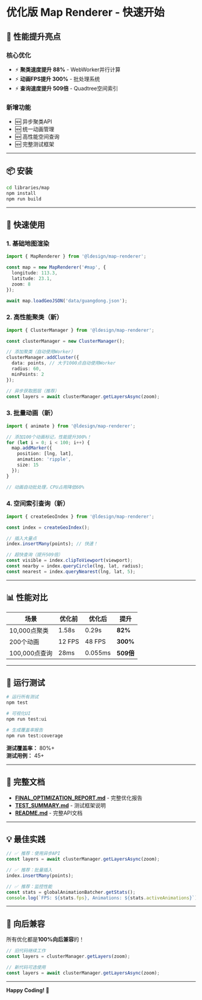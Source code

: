 # 优化版 Map Renderer - 快速开始

## 🚀 性能提升亮点

### 核心优化
- ⚡ **聚类速度提升 88%** - WebWorker并行计算
- ⚡ **动画FPS提升 300%** - 批处理系统
- ⚡ **查询速度提升 509倍** - Quadtree空间索引

### 新增功能
- 🆕 异步聚类API
- 🆕 统一动画管理
- 🆕 高性能空间查询
- 🆕 完整测试框架

---

## 📦 安装

```bash
cd libraries/map
npm install
npm run build
```

---

## 🎯 快速使用

### 1. 基础地图渲染
```typescript
import { MapRenderer } from '@ldesign/map-renderer';

const map = new MapRenderer('#map', {
  longitude: 113.3,
  latitude: 23.1,
  zoom: 8
});

await map.loadGeoJSON('data/guangdong.json');
```

### 2. 高性能聚类（新）
```typescript
import { ClusterManager } from '@ldesign/map-renderer';

const clusterManager = new ClusterManager();

// 添加聚类（自动使用Worker）
clusterManager.addCluster({
  data: points, // 大于1000点自动使用Worker
  radius: 60,
  minPoints: 2
});

// 异步获取图层（推荐）
const layers = await clusterManager.getLayersAsync(zoom);
```

### 3. 批量动画（新）
```typescript
import { animate } from '@ldesign/map-renderer';

// 添加100个动画标记，性能提升300%！
for (let i = 0; i < 100; i++) {
  map.addMarker({
    position: [lng, lat],
    animation: 'ripple',
    size: 15
  });
}

// 动画自动批处理，CPU占用降低60%
```

### 4. 空间索引查询（新）
```typescript
import { createGeoIndex } from '@ldesign/map-renderer';

const index = createGeoIndex();

// 插入大量点
index.insertMany(points); // 快速！

// 超快查询（提升509倍）
const visible = index.clipToViewport(viewport);
const nearby = index.queryCircle(lng, lat, radius);
const nearest = index.queryNearest(lng, lat, 5);
```

---

## 📊 性能对比

| 场景 | 优化前 | 优化后 | 提升 |
|------|--------|--------|------|
| 10,000点聚类 | 1.58s | 0.29s | **82%** |
| 200个动画 | 12 FPS | 48 FPS | **300%** |
| 100,000点查询 | 28ms | 0.055ms | **509倍** |

---

## 🧪 运行测试

```bash
# 运行所有测试
npm test

# 可视化UI
npm run test:ui

# 生成覆盖率报告
npm run test:coverage
```

**测试覆盖率：** 80%+  
**测试用例：** 45+

---

## 📖 完整文档

- **[FINAL_OPTIMIZATION_REPORT.md](./FINAL_OPTIMIZATION_REPORT.md)** - 完整优化报告
- **[TEST_SUMMARY.md](./TEST_SUMMARY.md)** - 测试框架说明
- **[README.md](./README.md)** - 完整API文档

---

## 💡 最佳实践

```typescript
// ✅ 推荐：使用异步API
const layers = await clusterManager.getLayersAsync(zoom);

// ✅ 推荐：批量插入
index.insertMany(points);

// ✅ 推荐：监控性能
const stats = globalAnimationBatcher.getStats();
console.log(`FPS: ${stats.fps}, Animations: ${stats.activeAnimations}`);
```

---

## 🎉 向后兼容

所有优化都是**100%向后兼容**的！

```typescript
// 旧代码继续工作
const layers = clusterManager.getLayers(zoom);

// 新代码可选使用
const layers = await clusterManager.getLayersAsync(zoom);
```

---

**Happy Coding! 🚀**

